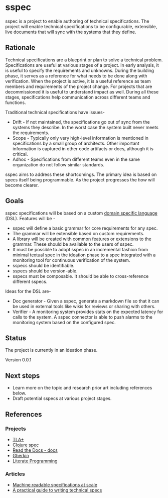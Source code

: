 # sspec

sspec is a project to enable authoring of technical specifications. The project will enable technical specifications to be configurable, extensible, live documents that will sync with the systems that they define.

## Rationale

Technical specifications are a blueprint or plan to solve a technical problem. Specifications are useful at various stages of a project. In early analysis, it is useful to specify the requirements and unknowns. During the building phase, it serves as a reference for what needs to be done along with verification. When the project is active, it is a useful reference as team members and requirements of the project change. For projects that are decommissioned it is useful to understand impact as well. During all these stages, specifications help communication across different teams and functions. 

Traditional technical specifications have issues-

* Drift - If not maintained, the specifications go out of sync from the systems they describe. In the worst case the system built never meets the requirements.
* Scope - Typically only very high-level information is mentioned in specifications by a small group of architects. Other important information is captured in other code artifacts or docs, although it is critical.
* Adhoc - Specifications from different teams even in the same organization do not follow similar standards.

sspec aims to address these shortcomings. The primary idea is based on specs itself being programmable. As the project progresses the *how* will become clearer.

## Goals

sspec specifications will be based on a custom [domain specific language](https://en.wikipedia.org/wiki/Domain-specific_language) (DSL). Features will be - 

* sspec will define a basic grammar for core requirements for any spec.
* The grammar will be extensible based on custom requirements.
* A library will be created with common features or extensions to the grammar. These should be available to the users of sspec.
* It must be possible to adopt sspec in an incremental fashion from minimal textual spec in the ideation phase to a spec integrated with a monitoring tool for continuous verification of the system.
* sspecs should be identifiable.
* sspecs should be version-able.
* sspecs must be composable. It should be able to cross-reference different sspecs.

Ideas for the DSL are-
* Doc generator - Given a sspec, generate a markdown file so that it can be used in external tools like wikis for reviews or sharing with others.
* Verifier - A monitoring system provides stats on the expected latency for calls to the system. A sspec connector is able to push alarms to the monitoring system based on the configured spec.

## Status

The project is currently in an ideation phase.

Version 0.0.1

## Next steps

* Learn more on the topic and research prior art including references below.
* Draft potential sspecs at various project stages.

## References

### Projects

* [TLA+](https://lamport.azurewebsites.net/tla/tla.html)
* [Clojure spec](https://clojure.org/about/spec)
* [Read the Docs - docs](https://docs.readthedocs.io/en/stable/index.html)
* [Gherkin](https://cucumber.io/docs/gherkin/reference/)
* [Literate Programming](/docs/literate_programming.md)

### Articles

* [Machine readable specifications at scale](https://alastairreid.github.io/mrs-at-scale/)
* [A practical guide to writing technical specs](https://stackoverflow.blog/2020/04/06/a-practical-guide-to-writing-technical-specs/)
